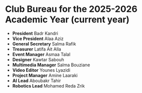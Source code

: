 # Club Bureau for the 2025-2026 Academic Year (current year)

- **President** Badr Kandri
- **Vice President** Alaa Aziz
- **General Secretary** Salma Rafik
- **Treasurer** Latifa Ait Alla
- **Event Manager** Asmaa Talal
- **Designer** Kawtar Sabouh
- **Multimedia Manager** Salma Bouziane
- **Video Editor** Younes Lyazidi
- **Project Manager** Amine Laaraki
- **AI Lead** Aboubakr Tahir
- **Robotics Lead** Mohamed Reda Zrik
